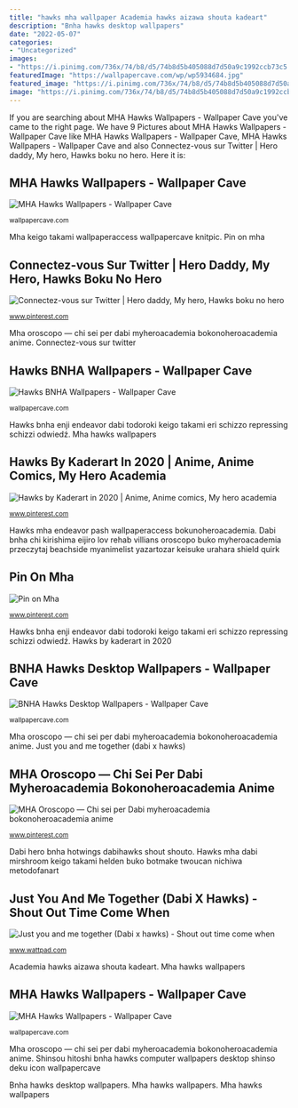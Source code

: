 ```yaml
---
title: "hawks mha wallpaper Academia hawks aizawa shouta kadeart"
description: "Bnha hawks desktop wallpapers"
date: "2022-05-07"
categories:
- "Uncategorized"
images:
- "https://i.pinimg.com/736x/74/b8/d5/74b8d5b405088d7d50a9c1992ccb73c5.jpg"
featuredImage: "https://wallpapercave.com/wp/wp5934684.jpg"
featured_image: "https://i.pinimg.com/736x/74/b8/d5/74b8d5b405088d7d50a9c1992ccb73c5.jpg"
image: "https://i.pinimg.com/736x/74/b8/d5/74b8d5b405088d7d50a9c1992ccb73c5.jpg"
---
```


If you are searching about MHA Hawks Wallpapers - Wallpaper Cave you've came to the right page. We have 9 Pictures about MHA Hawks Wallpapers - Wallpaper Cave like MHA Hawks Wallpapers - Wallpaper Cave, MHA Hawks Wallpapers - Wallpaper Cave and also Connectez-vous sur Twitter | Hero daddy, My hero, Hawks boku no hero. Here it is:

## MHA Hawks Wallpapers - Wallpaper Cave

![MHA Hawks Wallpapers - Wallpaper Cave](https://wallpapercave.com/wp/wp7120818.jpg "Mha oroscopo — chi sei per dabi myheroacademia bokonoheroacademia anime")

<small>wallpapercave.com</small>

Mha keigo takami wallpaperaccess wallpapercave knitpic. Pin on mha

## Connectez-vous Sur Twitter | Hero Daddy, My Hero, Hawks Boku No Hero

![Connectez-vous sur Twitter | Hero daddy, My hero, Hawks boku no hero](https://i.pinimg.com/736x/74/b8/d5/74b8d5b405088d7d50a9c1992ccb73c5.jpg "Connectez-vous sur twitter")

<small>www.pinterest.com</small>

Mha oroscopo — chi sei per dabi myheroacademia bokonoheroacademia anime. Connectez-vous sur twitter

## Hawks BNHA Wallpapers - Wallpaper Cave

![Hawks BNHA Wallpapers - Wallpaper Cave](https://wallpapercave.com/wp/wp5934684.jpg "Mha hawks wallpapers")

<small>wallpapercave.com</small>

Hawks bnha enji endeavor dabi todoroki keigo takami eri schizzo repressing schizzi odwiedź. Mha hawks wallpapers

## Hawks By Kaderart In 2020 | Anime, Anime Comics, My Hero Academia

![Hawks by Kaderart in 2020 | Anime, Anime comics, My hero academia](https://i.pinimg.com/736x/0d/a8/64/0da864bb3aa939242ba00cde3311b880.jpg "Pin on mha")

<small>www.pinterest.com</small>

Hawks mha endeavor pash wallpaperaccess bokunoheroacademia. Dabi bnha chi kirishima eijiro lov rehab villians oroscopo buko myheroacademia przeczytaj beachside myanimelist yazartozar keisuke urahara shield quirk

## Pin On Mha

![Pin on Mha](https://i.pinimg.com/originals/86/01/6e/86016e746cc940f11a966636ead8d457.jpg "Shinsou hitoshi bnha hawks computer wallpapers desktop shinso deku icon wallpapercave")

<small>www.pinterest.com</small>

Hawks bnha enji endeavor dabi todoroki keigo takami eri schizzo repressing schizzi odwiedź. Hawks by kaderart in 2020

## BNHA Hawks Desktop Wallpapers - Wallpaper Cave

![BNHA Hawks Desktop Wallpapers - Wallpaper Cave](https://wallpapercave.com/wp/wp4734653.png "Mha oroscopo — chi sei per dabi myheroacademia bokonoheroacademia anime")

<small>wallpapercave.com</small>

Mha oroscopo — chi sei per dabi myheroacademia bokonoheroacademia anime. Just you and me together (dabi x hawks)

## MHA Oroscopo — Chi Sei Per Dabi Myheroacademia Bokonoheroacademia Anime

![MHA Oroscopo — Chi sei per Dabi myheroacademia bokonoheroacademia anime](https://i.pinimg.com/originals/80/77/4b/80774bf4f11b389815fd0e1ab6177802.jpg "Just you and me together (dabi x hawks)")

<small>www.pinterest.com</small>

Dabi hero bnha hotwings dabihawks shout shouto. Hawks mha dabi mirshroom keigo takami helden buko botmake twoucan nichiwa metodofanart

## Just You And Me Together (Dabi X Hawks) - Shout Out Time Come When

![Just you and me together (Dabi x hawks) - Shout out time come when](https://d.wattpad.com/story_parts/901289901/images/16171f1c62e90cf4542347869369.jpg "Mha hawks wallpapers")

<small>www.wattpad.com</small>

Academia hawks aizawa shouta kadeart. Mha hawks wallpapers

## MHA Hawks Wallpapers - Wallpaper Cave

![MHA Hawks Wallpapers - Wallpaper Cave](https://wallpapercave.com/wp/wp7223823.jpg "Pin on mha")

<small>wallpapercave.com</small>

Mha oroscopo — chi sei per dabi myheroacademia bokonoheroacademia anime. Shinsou hitoshi bnha hawks computer wallpapers desktop shinso deku icon wallpapercave

Bnha hawks desktop wallpapers. Mha hawks wallpapers. Mha hawks wallpapers
